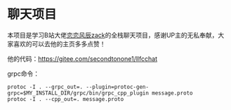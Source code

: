 # 聊天项目

本项目是学习B站大佬[恋恋风辰zack](https://space.bilibili.com/271469206)的全栈聊天项目，感谢UP主的无私奉献，大家喜欢的可以去他的主页多多点赞！

他的代码：https://gitee.com/secondtonone1/llfcchat

grpc命令：

```shell
protoc -I . --grpc_out=. --plugin=protoc-gen-grpc=$MY_INSTALL_DIR/grpc/bin/grpc_cpp_plugin message.proto
protoc -I . --cpp_out=. message.proto
```
